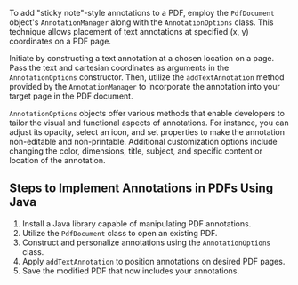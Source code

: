To add "sticky note"-style annotations to a PDF, employ the `PdfDocument` object's `AnnotationManager` along with the `AnnotationOptions` class. This technique allows placement of text annotations at specified (x, y) coordinates on a PDF page.

Initiate by constructing a text annotation at a chosen location on a page. Pass the text and cartesian coordinates as arguments in the `AnnotationOptions` constructor. Then, utilize the `addTextAnnotation` method provided by the `AnnotationManager` to incorporate the annotation into your target page in the PDF document.

`AnnotationOptions` objects offer various methods that enable developers to tailor the visual and functional aspects of annotations. For instance, you can adjust its opacity, select an icon, and set properties to make the annotation non-editable and non-printable. Additional customization options include changing the color, dimensions, title, subject, and specific content or location of the annotation.

## Steps to Implement Annotations in PDFs Using Java

1. Install a Java library capable of manipulating PDF annotations.
2. Utilize the `PdfDocument` class to open an existing PDF.
3. Construct and personalize annotations using the `AnnotationOptions` class.
4. Apply `addTextAnnotation` to position annotations on desired PDF pages.
5. Save the modified PDF that now includes your annotations.